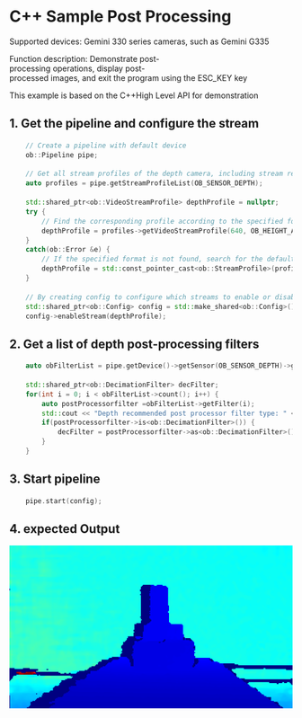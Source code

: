 # C++ Sample Post Processing

Supported devices: Gemini 330 series cameras, such as Gemini G335

Function description: Demonstrate post-processing operations, display post-processed images, and exit the program using the ESC_KEY key

This example is based on the C++High Level API for demonstration

## 1. Get the pipeline and configure the stream
```cpp
    // Create a pipeline with default device
    ob::Pipeline pipe;
    
    // Get all stream profiles of the depth camera, including stream resolution, frame rate, and frame format
    auto profiles = pipe.getStreamProfileList(OB_SENSOR_DEPTH);
    
    std::shared_ptr<ob::VideoStreamProfile> depthProfile = nullptr;
    try {
        // Find the corresponding profile according to the specified format, first look for the y16 format
        depthProfile = profiles->getVideoStreamProfile(640, OB_HEIGHT_ANY, OB_FORMAT_Y16, 30);
    }
    catch(ob::Error &e) {
        // If the specified format is not found, search for the default profile to open the stream
        depthProfile = std::const_pointer_cast<ob::StreamProfile>(profiles->getProfile(OB_PROFILE_DEFAULT))->as<ob::VideoStreamProfile>();
    }
    
    // By creating config to configure which streams to enable or disable for the pipeline, here the depth stream will be enabled
    std::shared_ptr<ob::Config> config = std::make_shared<ob::Config>();
    config->enableStream(depthProfile);
```

## 2. Get a list of depth post-processing filters
```cpp 
    auto obFilterList = pipe.getDevice()->getSensor(OB_SENSOR_DEPTH)->getRecommendedFilters();
    
    std::shared_ptr<ob::DecimationFilter> decFilter;
    for(int i = 0; i < obFilterList->count(); i++) {
        auto postProcessorfilter =obFilterList->getFilter(i);
        std::cout << "Depth recommended post processor filter type: " << postProcessorfilter->type() << std::endl;
        if(postProcessorfilter->is<ob::DecimationFilter>()) {
            decFilter = postProcessorfilter->as<ob::DecimationFilter>();
        }
    }
```

## 3. Start pipeline
```cpp
    pipe.start(config);
```

## 4. expected Output 

![image](Image/post_processing.png)